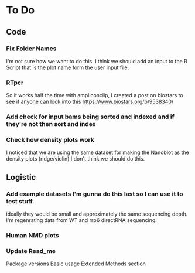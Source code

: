 # To Do

## Code

### Fix Folder Names
I'm not sure how we want to do this. I think we should add an input to the R Script that is the plot name form the user input file.

### RTpcr
So it works half the time with ampliconclip, I created a post on biostars to see if anyone can look into this
https://www.biostars.org/p/9538340/

### Add check for input bams being sorted and indexed and if they're not then sort and index

### Check how density plots work
I noticed that we are using the same dataset for making the Nanoblot as the density plots (ridge/violin) I don't think we should do this.

## Logistic

### Add example datasets I'm gunna do this last so I can use it to test stuff.
ideally they would be small and approximately the same sequencing depth.
I'm regenrating data from WT and rrp6 directRNA sequencing. 

### Human NMD plots

### Update Read_me
Package versions
Basic usage 
Extended Methods section
